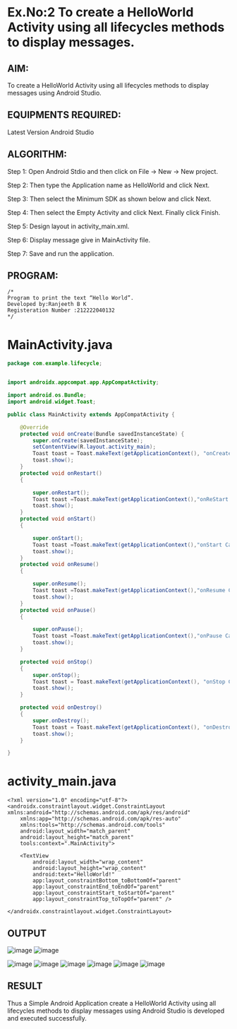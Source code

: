 # Ex.No:2 To create a HelloWorld Activity using all lifecycles methods to display messages.


## AIM:

To create a HelloWorld Activity using all lifecycles methods to display messages using Android Studio.

## EQUIPMENTS REQUIRED:

Latest Version Android Studio

## ALGORITHM:

Step 1: Open Android Stdio and then click on File -> New -> New project.

Step 2: Then type the Application name as HelloWorld and click Next. 

Step 3: Then select the Minimum SDK as shown below and click Next.

Step 4: Then select the Empty Activity and click Next. Finally click Finish.

Step 5: Design layout in activity_main.xml.

Step 6: Display message give in MainActivity file.

Step 7: Save and run the application.

## PROGRAM:
```
/*
Program to print the text “Hello World”.
Developed by:Ranjeeth B K
Registeration Number :212222040132
*/
```
# MainActivity.java
```java
package com.example.lifecycle;


import androidx.appcompat.app.AppCompatActivity;

import android.os.Bundle;
import android.widget.Toast;

public class MainActivity extends AppCompatActivity {

    @Override
    protected void onCreate(Bundle savedInstanceState) {
        super.onCreate(savedInstanceState);
        setContentView(R.layout.activity_main);
        Toast toast = Toast.makeText(getApplicationContext(), "onCreate Called", Toast.LENGTH_LONG);
        toast.show();
    }
    protected void onRestart()
    {

        super.onRestart();
        Toast toast =Toast.makeText(getApplicationContext(),"onReStart Called",Toast.LENGTH_LONG);
        toast.show();
    }
    protected void onStart()
    {

        super.onStart();
        Toast toast =Toast.makeText(getApplicationContext(),"onStart Called",Toast.LENGTH_LONG);
        toast.show();
    }
    protected void onResume()
    {

        super.onResume();
        Toast toast =Toast.makeText(getApplicationContext(),"onResume Called",Toast.LENGTH_LONG);
        toast.show();
    }
    protected void onPause()
    {

        super.onPause();
        Toast toast =Toast.makeText(getApplicationContext(),"onPause Called",Toast.LENGTH_LONG);
        toast.show();
    }

    protected void onStop()
    {
        super.onStop();
        Toast toast = Toast.makeText(getApplicationContext(), "onStop Called", Toast.LENGTH_LONG);
        toast.show();
    }

    protected void onDestroy()
    {
        super.onDestroy();
        Toast toast = Toast.makeText(getApplicationContext(), "onDestroy Called", Toast.LENGTH_LONG);
        toast.show();
    }

}
```
# activity_main.java
```
<?xml version="1.0" encoding="utf-8"?>
<androidx.constraintlayout.widget.ConstraintLayout xmlns:android="http://schemas.android.com/apk/res/android"
    xmlns:app="http://schemas.android.com/apk/res-auto"
    xmlns:tools="http://schemas.android.com/tools"
    android:layout_width="match_parent"
    android:layout_height="match_parent"
    tools:context=".MainActivity">

    <TextView
        android:layout_width="wrap_content"
        android:layout_height="wrap_content"
        android:text="HelloWorld!"
        app:layout_constraintBottom_toBottomOf="parent"
        app:layout_constraintEnd_toEndOf="parent"
        app:layout_constraintStart_toStartOf="parent"
        app:layout_constraintTop_toTopOf="parent" />

</androidx.constraintlayout.widget.ConstraintLayout>
```

## OUTPUT
![image](https://github.com/RANJEETH17/lifecyclemethods/assets/120718823/4696a1af-f5c9-439e-a9d0-cf4a493d1a3a)
![image](https://github.com/RANJEETH17/lifecyclemethods/assets/120718823/27a9dcac-82a9-4453-9a7e-43edad2778ef)


![image](https://github.com/RANJEETH17/lifecyclemethods/assets/120718823/7cb84140-db73-4dbd-adbb-54336206f7e9)
![image](https://github.com/RANJEETH17/lifecyclemethods/assets/120718823/33e1965f-5705-4f1d-9925-143c890044f0)
![image](https://github.com/RANJEETH17/lifecyclemethods/assets/120718823/438746a7-02d5-4b05-a9e7-754ca12c8a79)
![image](https://github.com/RANJEETH17/lifecyclemethods/assets/120718823/a279854e-9189-42a1-937d-cb7bad916a2a)
![image](https://github.com/RANJEETH17/lifecyclemethods/assets/120718823/3177f717-4f94-4042-bcaf-3e82782b1051)
![image](https://github.com/RANJEETH17/lifecyclemethods/assets/120718823/53ff377b-aa44-413d-af5b-f1dfa140e84d)











## RESULT
Thus a Simple Android Application create a HelloWorld Activity using all lifecycles methods to display messages using Android Studio is developed and executed successfully.
